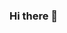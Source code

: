 ### Hi there 👋

<!--
Student of Sber School 21
Student of NSU

- 🌱 I’m currently learning python, ML

- 📫 How to reach me: ...

- ⚡ Fun fact: ...

![Telegram](https://img.shields.io/badge/Telegram-2CA5E0?style=for-the-badge&logo=telegram&logoColor=white)


[![Top Langs](https://github-readme-stats.vercel.app/api/top-langs/?username=pasukka)](https://github.com/pasukka/github-readme-stats)

-->
